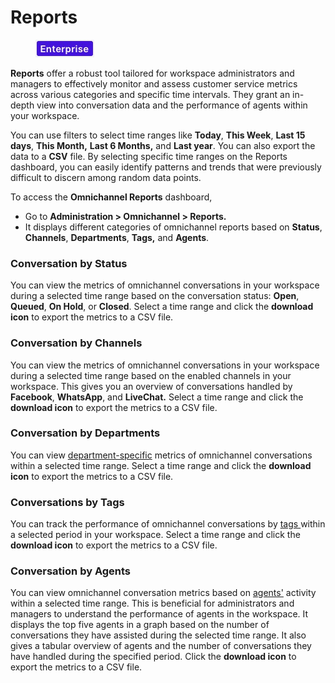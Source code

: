 # Reports

<figure><img src="../../.gitbook/assets/2021-06-10_22-31-38 (3) (3) (3) (3) (3) (3) (3) (3) (3) (2) (3) (1) (1) (1) (1) (2) (1) (1) (1) (1) (1) (1) (4) (1) (1) (1) (1) (1) (1) (1) (34).jpg" alt=""><figcaption></figcaption></figure>

**Reports** offer a robust tool tailored for workspace administrators and managers to effectively monitor and assess customer service metrics across various categories and specific time intervals. They grant an in-depth view into conversation data and the performance of agents within your workspace.&#x20;

You can use filters to select time ranges like **Today**, **This Week**, **Last 15 days**, **This Month,** **Last 6 Months,** and **Last year**. You can also export the data to a **CSV** file. By selecting specific time ranges on the Reports dashboard, you can easily identify patterns and trends that were previously difficult to discern among random data points.

To access the **Omnichannel Reports** dashboard,

* Go to **Administration > Omnichannel > Reports.**&#x20;
* It displays different categories of omnichannel reports based on **Status**, **Channels**, **Departments**, **Tags,** and **Agents**.

### Conversation by Status

You can view the metrics of omnichannel conversations in your workspace during a selected time range based on the conversation status: **Open**, **Queued**, **On Hold**, or **Closed**. Select a time range and click the **download icon** to export the metrics to a CSV file.

### Conversation by Channels

You can view the metrics of omnichannel conversations in your workspace during a selected time range based on the enabled channels in your workspace. This gives you an overview of conversations handled by **Facebook**, **WhatsApp**, and **LiveChat.** Select a time range and click the **download icon** to export the metrics to a CSV file.

### Conversation by Departments

You can view [department-specific](departments.md) metrics of omnichannel conversations within a selected time range. Select a time range and click the **download icon** to export the metrics to a CSV file.

### Conversations by Tags

You can track the performance of omnichannel conversations by [tags ](tags.md)within a selected period in your workspace. Select a time range and click the **download icon** to export the metrics to a CSV file.

### Conversation by Agents

You can view omnichannel conversation metrics based on [agents'](agents.md) activity within a selected time range. This is beneficial for administrators and managers to understand the performance of agents in the workspace.  It displays the top five agents in a graph based on the number of conversations they have assisted during the selected time range. It also gives a tabular overview of agents and the number of conversations they have handled during the specified period. Click the **download icon** to export the metrics to a CSV file.

